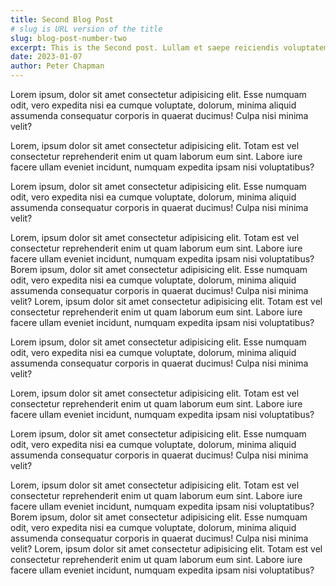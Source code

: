 ```yaml
---
title: Second Blog Post
# slug is URL version of the title
slug: blog-post-number-two
excerpt: This is the Second post. Lullam et saepe reiciendis voluptatem adipisci sit amet autem assumenda provident rerum culpa quis hic commodi nesciunt rem tenetur doloremque ipsam iure quis sunt voluptatem rerum illo velit
date: 2023-01-07
author: Peter Chapman
---
```


Lorem ipsum, dolor sit amet consectetur adipisicing elit. Esse numquam odit, vero expedita nisi ea cumque voluptate, dolorum, minima aliquid assumenda consequatur corporis in quaerat ducimus! Culpa nisi minima velit?  

Lorem, ipsum dolor sit amet consectetur adipisicing elit. Totam est vel consectetur reprehenderit enim ut quam laborum eum sint. Labore iure facere ullam eveniet incidunt, numquam expedita ipsam nisi voluptatibus?  
  
Lorem ipsum, dolor sit amet consectetur adipisicing elit. Esse numquam odit, vero expedita nisi ea cumque voluptate, dolorum, minima aliquid assumenda consequatur corporis in quaerat ducimus! Culpa nisi minima velit?  
  
Lorem, ipsum dolor sit amet consectetur adipisicing elit. Totam est vel consectetur reprehenderit enim ut quam laborum eum sint. Labore iure facere ullam eveniet incidunt, numquam expedita ipsam nisi voluptatibus? Borem ipsum, dolor sit amet consectetur adipisicing elit. Esse numquam odit, vero expedita nisi ea cumque voluptate, dolorum, minima aliquid assumenda consequatur corporis in quaerat ducimus! Culpa nisi minima velit? Lorem, ipsum dolor sit amet consectetur adipisicing elit. Totam est vel consectetur reprehenderit enim ut quam laborum eum sint. Labore iure facere ullam eveniet incidunt, numquam expedita ipsam nisi voluptatibus?

Lorem ipsum, dolor sit amet consectetur adipisicing elit. Esse numquam odit, vero expedita nisi ea cumque voluptate, dolorum, minima aliquid assumenda consequatur corporis in quaerat ducimus! Culpa nisi minima velit?  

Lorem, ipsum dolor sit amet consectetur adipisicing elit. Totam est vel consectetur reprehenderit enim ut quam laborum eum sint. Labore iure facere ullam eveniet incidunt, numquam expedita ipsam nisi voluptatibus?  
  
Lorem ipsum, dolor sit amet consectetur adipisicing elit. Esse numquam odit, vero expedita nisi ea cumque voluptate, dolorum, minima aliquid assumenda consequatur corporis in quaerat ducimus! Culpa nisi minima velit?  
  
Lorem, ipsum dolor sit amet consectetur adipisicing elit. Totam est vel consectetur reprehenderit enim ut quam laborum eum sint. Labore iure facere ullam eveniet incidunt, numquam expedita ipsam nisi voluptatibus? Borem ipsum, dolor sit amet consectetur adipisicing elit. Esse numquam odit, vero expedita nisi ea cumque voluptate, dolorum, minima aliquid assumenda consequatur corporis in quaerat ducimus! Culpa nisi minima velit? Lorem, ipsum dolor sit amet consectetur adipisicing elit. Totam est vel consectetur reprehenderit enim ut quam laborum eum sint. Labore iure facere ullam eveniet incidunt, numquam expedita ipsam nisi voluptatibus?